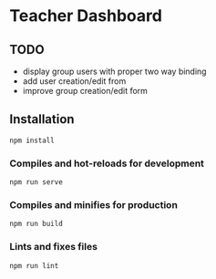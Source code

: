 # Teacher Dashboard

## TODO
- display group users with proper two way binding
- add user creation/edit from
- improve group creation/edit form

## Installation
```
npm install
```

### Compiles and hot-reloads for development
```
npm run serve
```

### Compiles and minifies for production
```
npm run build
```

### Lints and fixes files
```
npm run lint
```
